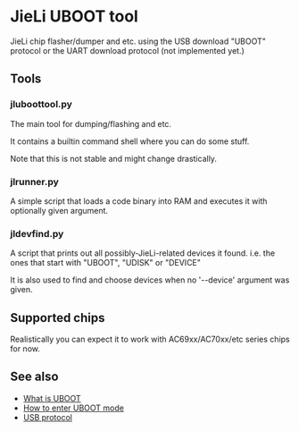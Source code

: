 # JieLi UBOOT tool

JieLi chip flasher/dumper and etc. using the USB download "UBOOT" protocol
or the UART download protocol (not implemented yet.)

## Tools

### jluboottool.py

The main tool for dumping/flashing and etc.

It contains a builtin command shell where you can do some stuff.

Note that this is not stable and might change drastically.

### jlrunner.py

A simple script that loads a code binary into RAM and executes it with optionally given argument.

### jldevfind.py

A script that prints out all possibly-JieLi-related devices it found.
i.e. the ones that start with "UBOOT", "UDISK" or "DEVICE"

It is also used to find and choose devices when no '--device' argument was given.

## Supported chips

Realistically you can expect it to work with AC69xx/AC70xx/etc series chips for now.

## See also

- [What is UBOOT](docs/what-is-uboot.md)
- [How to enter UBOOT mode](docs/how-to-enter-uboot.md)
- [USB protocol](docs/usb-protocol.md)
